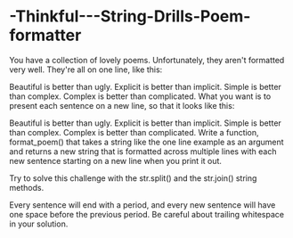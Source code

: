 # -Thinkful---String-Drills-Poem-formatter
You have a collection of lovely poems. Unfortunately, they aren't formatted very well. They're all on one line, like this:

Beautiful is better than ugly. Explicit is better than implicit. Simple is better than complex. Complex is better than complicated.
What you want is to present each sentence on a new line, so that it looks like this:

Beautiful is better than ugly.
Explicit is better than implicit.
Simple is better than complex.
Complex is better than complicated.
Write a function, format_poem() that takes a string like the one line example as an argument and returns a new string that is formatted across multiple lines with each new sentence starting on a new line when you print it out.

Try to solve this challenge with the str.split() and the str.join() string methods.

Every sentence will end with a period, and every new sentence will have one space before the previous period. Be careful about trailing whitespace in your solution.

